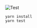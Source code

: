 ![Test](https://github.com/mktange/xdt-xrm-mock/workflows/Test/badge.svg)

```
yarn install
yarn test
```
